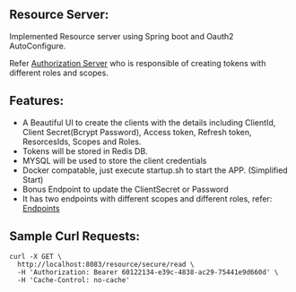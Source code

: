 ## Resource Server:
Implemented Resource server using Spring boot and Oauth2 AutoConfigure.

Refer [Authorization Server](`https://github.com/jinagamvasubabu/Spring-Oauth2-Redis-AuthorizationServer-Docker`) who is responsible of creating tokens with different roles and scopes.


## Features:
* A Beautiful UI to create the clients with the details including ClientId, Client Secret(Bcrypt Password), Access token, Refresh token, ResorcesIds, Scopes and Roles.
* Tokens will be stored in Redis DB.
* MYSQL will be used to store the client credentials
* Docker compatable, just execute startup.sh to start the APP. (Simplified Start)
* Bonus Endpoint to update the ClientSecret or Password
* It has two endpoints with different scopes and different roles, refer: [Endpoints](https://github.com/jinagamvasubabu/Spring-Oauth2-Redis-ResourceServer-Docker/blob/master/src/main/java/com/vasu/ResourceServer/api/SecuredController.java)


## Sample Curl Requests:
```
curl -X GET \
  http://localhost:8083/resource/secure/read \
  -H 'Authorization: Bearer 60122134-e39c-4838-ac29-75441e9d660d' \
  -H 'Cache-Control: no-cache'
```


